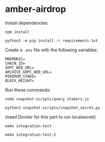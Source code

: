 # amber-airdrop

Install dependencies:

```
npm install
```

```
python3 -m pip install -r requirements.txt
```

Create a `.env` file with the following variables:

```
MNEMONIC=
CHAIN_ID=
GRPC_WEB_URL=
ARCHIVE_GRPC_WEB_URL=
MINIMUM_STAKE=
BLOCK_HEIGHT=
```

Run these commands:

```
node snapshot-scripts/query_stakers.js
```

```
python3 snapshot-scripts/snapshot_secret.py
```

(need Docker for this part to run localsecret)

```
make integration-test
```

```
make integration-test-2
```
